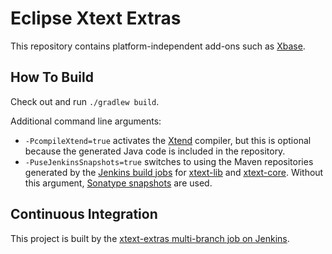 # Eclipse Xtext Extras

This repository contains platform-independent add-ons such as [Xbase](https://www.eclipse.org/Xtext/documentation/305_xbase.html).

## How To Build

Check out and run `./gradlew build`.

Additional command line arguments:
 - `-PcompileXtend=true` activates the [Xtend](http://xtend-lang.org) compiler, but this is optional because the generated Java code is included in the repository.
 - `-PuseJenkinsSnapshots=true` switches to using the Maven repositories generated by the [Jenkins build jobs](https://services.typefox.io/open-source/jenkins/) for [xtext-lib](https://github.com/eclipse/xtext-lib) and [xtext-core](https://github.com/eclipse/xtext-core). Without this argument, [Sonatype snapshots](https://oss.sonatype.org/content/repositories/snapshots) are used.

## Continuous Integration

This project is built by the [xtext-extras multi-branch job on Jenkins](https://services.typefox.io/open-source/jenkins/job/xtext-extras/).
